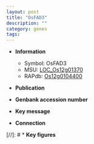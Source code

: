 ```yaml
---
layout: post
title: "OsFAD3"
description: ""
category: genes
tags: 
---
```


* **Information**  
    + Symbol: OsFAD3  
    + MSU: [LOC_Os12g01370](http://rice.uga.edu/cgi-bin/ORF_infopage.cgi?orf=LOC_Os12g01370)  
    + RAPdb: [Os12g0104400](http://rapdb.dna.affrc.go.jp/viewer/gbrowse_details/irgsp1?name=Os12g0104400)  

* **Publication**  

* **Genbank accession number**  

* **Key message**  

* **Connection**  

[//]: # * **Key figures**  


